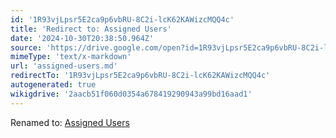 ```yaml
---
id: '1R93vjLpsr5E2ca9p6vbRU-8C2i-lcK62KAWizcMQQ4c'
title: 'Redirect to: Assigned Users'
date: '2024-10-30T20:38:50.964Z'
source: 'https://drive.google.com/open?id=1R93vjLpsr5E2ca9p6vbRU-8C2i-lcK62KAWizcMQQ4c'
mimeType: 'text/x-markdown'
url: 'assigned-users.md'
redirectTo: '1R93vjLpsr5E2ca9p6vbRU-8C2i-lcK62KAWizcMQQ4c'
autogenerated: true
wikigdrive: '2aacb51f060d0354a678419290943a99bd16aad1'
---
```

Renamed to: [Assigned Users](assigned-users.md)
